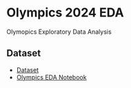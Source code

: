 # Olympics 2024 EDA
Olymopics Exploratory Data Analysis

## Dataset
- [Dataset](https://github.com/Asma-Nasr/Machine-Learning-Projects/blob/main/Olympics/Olympics%202024.csv)
- [Olympics EDA Notebook](https://github.com/Asma-Nasr/Machine-Learning-Projects/blob/main/Olympics/Olympics%20EDA.ipynb)
